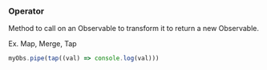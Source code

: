 ### Operator

Method to call on an Observable to transform it to return a new Observable.

Ex. Map, Merge, Tap

```typescript
myObs.pipe(tap((val) => console.log(val)))
```
